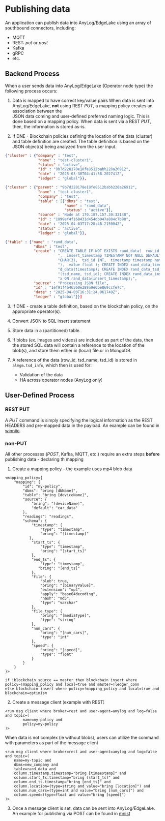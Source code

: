 # Publishing data

An application can publish data into AnyLog/EdgeLake using an array of southbound connectors, including: 
- MQTT
- REST: _put_ or _post_
- Kafka
- gRPC
- etc. 

## Backend Process
When a user sends data into AnyLog/EdgeLake (Operator node type) the following process occurs: 
1. Data is mapped to have correct key/value pairs 
When data is sent into AnyLog/EdgeLake, **not** using REST _PUT_, a mapping policy creates an association between the   
JSON data coming and user-defined preferred naming logic. This is done based on a mapping policy. 
When data is sent via a REST _PUT_, then, the information is stored as-is. 
   
2. If DNE - Blockchain policies defining the location of the data (cluster) and table definition are created. 
The table definition is based on the JSON object(s) being analyzed from the user input.
```json
{"cluster" : {"company" : "test",
               "name" : "test-cluster1",
               "status" : "active",
               "id" : "9b7d228178e18fe8512babb228a26912",
               "date" : "2025-03-30T04:41:38.202741Z",
               "ledger" : "global"}},

{"cluster" : {"parent" : "9b7d228178e18fe8512babb228a26912",
               "name" : "test-cluster1",
               "company" : "test",
               "table" : [{"dbms" : "test",
                           "name" : "rand_data",
                           "status" : "active"}],
               "source" : "Node at 170.187.157.30:32148",
               "id" : "1899ef4f168431d454db947a804c7b98",
               "date" : "2025-04-03T17:28:48.215004Z",
               "status" : "active",
               "ledger" : "global"}},

{"table" : {"name" : "rand_data",
             "dbms" : "test",
             "create" : "CREATE TABLE IF NOT EXISTS rand_data(  row_id SERIAL PRIMARY KEY"
                        ",  insert_timestamp TIMESTAMP NOT NULL DEFAULT NOW(),  tsd_name "
                        "CHAR(3),  tsd_id INT,  timestamp timestamp not null default now("
                        "),  value float ); CREATE INDEX rand_data_timestamp_index ON ran"
                        "d_data(timestamp); CREATE INDEX rand_data_tsd_index ON rand_data"
                        "(tsd_name, tsd_id); CREATE INDEX rand_data_insert_timestamp_inde"
                        "x ON rand_data(insert_timestamp);",
             "source" : "Processing JSON file",
             "id" : "1ef91f4b46560e289a9e6be869ccfe7c",
             "date" : "2025-04-03T16:31:24.861749Z",
             "ledger" : "global"}}]
```
3. If DNE - create  a table definition, based on the blockchain policy, on the appropriate operator(s).

4. Convert JSON to SQL insert statement

5. Store data in a (partitioned) table.

6. If blobs (ex. images and videos) are included as part of the data, then the stored SQL data will contain a reference 
to the location of the blob(s), and store them either in (local) file or in MongoDB.

7. A reference of the data (row_id, tsd_name, tsd_id) is stored in `almgm.tsd_info`, which then is used for: 
   * Validation of the data 
   * HA across operator nodes (AnyLog only)

## User-Defined Process

### REST PUT
A _PUT_ command is simply specifying the logical information as the REST HEADERS and pre-mapped data in the payload.
An example can be found in [winniio](winniio-rooms/publish_data.py). 

### non-PUT 
All other processes (_POST_, Kafka, MQTT, etc.) require an extra steps **before** publishing data - declaring th mapping

1. Create a mapping policy - the example uses mp4 blob data 
```anylog
<mapping_policy={
    "mapping": {
        "id": "my-policy",
        "dbms": "bring [dbName]",
        "table": "bring [deviceName]",
        "source": {
            "bring": "[deviceName]",
            "default": "car_data"
        },
        "readings": "readings",
        "schema": {
            "timestamp": {
                "type": "timestamp",
                "bring": "[timestamp]"
           },
            "start_ts": {
                "type": "timestamp",
                "bring": "[start_ts]"
            },
            "end_ts": {
                "type": "timestamp",
               "bring": "[end_ts]"
            },
            "file": {
                "blob": true,
                "bring": "[binaryValue]",
                "extension": "mp4",
                "apply": "base64decoding",
                "hash": "md5",
                "type": "varchar"
            },
            "file_type": {
                "bring": "[mediaType]",
                "type": "string"
            },
            "num_cars": {
                "bring": "[num_cars]",
                "type": "int"
            },
            "speed": {
                "bring": "[speed]",
                "type": "float"
            }
        }
    }
}>

if !blockchain_source == master then blockchain insert where policy=!mapping_policy and local=true and master=!ledger_conn
else blockchain insert where policy=!mapping_policy and local=true and blockchain=optimism
```

2. Create a message client (example with REST)
```anylog
<run msg client where broker=rest and user-agent=anylog and log=false and topic=(
        name=my-policy and
        policy=my-policy
)> 
```

When data is not complex (ie without blobs), users can utilize the command with parameters as part of the message client
```anylog
<run msg client where broker=rest and user-agent=anylog and log=false and topic=(
    name=my-topic and
    dbms=new_company and
    table=rand_data and
    column.timestamp.timestamp="bring [timeestamp]" and
    column.start_ts.timestamp="bring [start_ts]" and
    column.end_ts.timestamp="bring [end_ts]" and
    column.location=(type=string and value="bring [location]") and 
    column.num_cars=(type=int and value="bring [num_cars]") and 
    column.speed=(type=float and value="bring [speed]") 
)>
```

3. Once a message client is set, data can be sent into AnyLog/EdgeLake. An example for publishing via POST can be found 
in [mnist](mnist/store_data.py)


